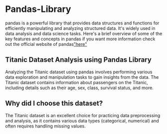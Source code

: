 # Pandas-Library
pandas is a powerful library that provides data structures and functions for efficiently manipulating and analyzing structured data. It's widely used in data analysis and data science tasks. Here's a brief overview of some of the key features and concepts in pandas
 if you want more information check out the official website of pandas["here"]("https://pandas.pydata.org/docs/reference/api/pandas.DataFrame.idxmax.html")
 
## Titanic Dataset Analysis using Pandas Library
Analyzing the Titanic dataset using pandas involves performing various data exploration and manipulation tasks to gain insights from the data. The Titanic dataset contains information about passengers on the Titanic, including details such as their age, sex, class, survival status, and more.
## Why did I choose this dataset?
The Titanic dataset is an excellent choice for practicing data preprocessing and analysis, as it contains various data types (categorical, numerical) and often requires handling missing values. 
